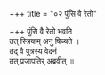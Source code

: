 +++
title = "०२ पुंसि वै रेतो"

+++
पुंसि वै रेतो भवति  
तत् स्त्रियाम् अनु षिच्यते ।  
तद् वै पुत्रस्य वेदनं  
तत् प्रजापतिर् अब्रवीत् ॥